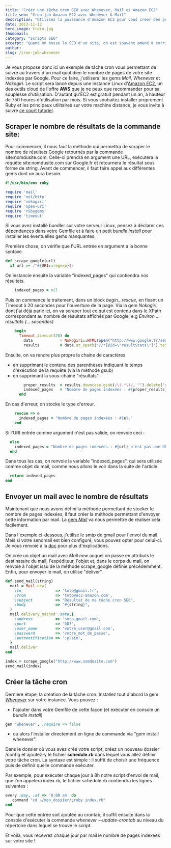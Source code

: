 ```yaml
---
title: "Créer une tâche cron SEO avec Whenever, Mail et Amazon EC2"
title_seo: "Cron job Amazon EC2 avec Whenever & Mail"
description: "Utilisez la puissance d'Amazon EC2 pour vous créer des petites tâches cron et vous facilier le SEO au quotidien. Je vous livre ici un tuto détaillé !"
date: 2013-11-12
hero_image: train.jpg
thumbnail:
category: "Scripts SEO"
excerpt: "Quand on bosse le SEO d'un site, on est souvent amené à corriger des petits bugs, bien souvent après qu'ils se soient déclarés. En automatisant certaines tâches, de manière quotidienne ou hebdomadaire, on peut être alerté plus rapidement des éventuels problèmes ou mettre en place un système de monitoring sur certaines données."
author:
slug: /cron-job-whenever
---
```


Je vous propose donc ici un exemple de tâche cron vous permettant de suivre au travers d'un mail quotidien le nombre de pages de votre site indexées par Google.
Pour ce faire, j'utiliserai les gems *Mail*, *Whenever* et *Nokogiri*. Le script sera lancé depuis une instance Linux d'[Amazon EC2](http://aws.amazon.com/fr/ec2/), un des outils cloud de l'offre **AWS** que je ne peux que recommander pour sa souplesse d'utilisation. D'autant qu'EC2 est gratuit pendant un an, à hauteur de 750 heures d'utilisation par mois. Si vous souhaitez installer proprement Ruby et les principaux utilitaires sur votre machine distance, je vous invite à suivre [ce court tutoriel](https://github.com/bvmake/WhosGotWhat/wiki/Installing-Rails-on-free-Amazon-EC2-Micro).

## Scraper le nombre de résultats de la commande site:

Pour commencer, il nous faut la méthode qui permettra de scraper le nombre de résultats Google retournés par la commande site:nomdusite.com. Celle-ci prendra en argument une URL, exécutera la requête site:nomdusite.com sur Google.fr et retournera le résultat sous forme de string. Avant de commencer, il faut faire appel aux différentes gems dont on aura besoin.

``` ruby
#!/usr/bin/env ruby

require 'mail'
require 'net/http'
require 'nokogiri'
require 'open-uri'
require 'rubygems'
require 'timeout'
```

Si vous avez installé bundler sur votre serveur Linux, pensez à déclarer ces dépendances dans votre Gemfile et à faire un petit *bundle install* pour installer les éventuelles gems manquantes.

Première chose, on vérifie que l'URL entrée en argument a la bonne syntaxe.

``` ruby
def scrape_google(url)
  if url =~ /^#{URI::regexp}$/
```

On instancie ensuite la variable "indexed_pages" qui contiendra nos résultats.

``` ruby
    indexed_pages = nil
```

Puis on commence le traitement, dans un block *begin...rescue*, en fixant un Timeout à 20 secondes pour l'ouverture de la page. Via la gem *Nokogiri*, dont j'ai déjà parlé [ici](http://www.antoine-brisset.com/blog/ruby-scraping/), on va scraper tout ce qui est contenu dans le XPath correspondant au nombre de résultats affichés par Google, e.g *Environ ... résultats (... secondes)*

``` ruby
    begin
      Timeout.timeout(20) do
        data            = Nokogiri::HTML(open("http://www.google.fr/search?hl=fr&q=site%3A#{url}").read, "UTF-8")
        results         = data.at_xpath("//*[@id=\"resultStats\"]").text
```

Ensuite, on va rendre plus propre la chaine de caractères

* en supprimant le contenu des parenthèses indiquant le temps d'exécution de la requête (via la méthode gsub)
* en supprimant la sous-chaîne "résultats".

``` ruby
        proper_results  = results.downcase.gsub(/\(.*\)/, "").delete("résultats")
        indexed_pages   = "Nombre de pages indexées : #{proper_results}."
      end
```

En cas d'erreur, on stocke le type d'erreur.

``` ruby
    rescue => e
      indexed_pages = "Nombre de pages indexées : #{e}."
    end
```

Si l'URI entrée comme argument n'est pas valide, on renvoie ceci :

``` ruby
  else
    indexed_pages = "Nombre de pages indexées : #{url} n'est pas une URL valide."
  end
```

Dans tous les cas, on renvoie la variable "indexed_pages", qui sera utilisée comme objet du mail, comme nous allons le voir dans la suite de l'article.

``` ruby
  return indexed_pages
end
```

## Envoyer un mail avec le nombre de résultats

Maintenant que nous avons défini la méthode permettant de stocker le nombre de pages indexées, il faut créer la méthode permettant d'envoyer cette information par mail. La [gem *Mail*](https://github.com/mikel/mail)  va nous permettre de réaliser cela facilement.

Dans l'exemple ci-dessous, j'utilise le smtp de gmail pour l'envoi du mail. Mais si votre sendmail est bien configuré, vous pouvez opter pour celui-ci. Je vous renvoie à la [doc](https://github.com/mikel/mail#sending-an-email) pour plus d'explications.

On crée un objet un mail avec *Mail.new* auquel on passe en attributs le destinataire du mail, l'expéditeur, l'objet et, dans le corps du mail, on renvoie à l'objet issu de la méthode scrape_google définie précédemment. Enfin, pour envoyer le mail, on utilise "deliver".

``` ruby
def send_mail(string)
  mail = Mail.new(
    :to               => 'toto@gmail.fr',
    :from             => 'toto@ec2-amazon.com',
    :subject          => 'Résultat de ma tâche cron SEO',
    :body             => "#{string}",
  )
  mail.delivery_method :smtp,{
    :address          => 'smtp.gmail.com',
    :port             => '587',
    :user_name        => 'votre_user@gmail.com',
    :password         => 'votre_mot_de_passe',
    :authentification => ':plain',
  }
  mail.deliver
end

index = scrape_google("http://www.nomdusite.com")
send_mail(index)
```

## Créer la tâche cron

Dernière étape, la création de la tâche cron. Installez tout d'abord la gem [*Whenever*](https://github.com/javan/whenever) sur votre instance. Vous pouvez :

* l'ajouter dans votre Gemfile de cette façon (et exécuter en console un *bundle install*)

``` ruby
gem 'whenever', :require => false
```

* ou alors l'installer directement en ligne de commande via "gem install whenever".

Dans le dossier où vous avez créé votre script, créez un nouveau dossier /config et ajoutez-y le fichier **schedule.rb** dans lequel vous allez définir votre tâche cron. La syntaxe est simple : il suffit de choisir une fréquence puis de définir quelle commande exécuter.

Par exemple, pour exécuter chaque jour à 8h notre script d'envoi de mail, que l'on appelera index.rb, le fichier schedule.rb contiendra les lignes suivantes :

``` ruby
every :day, :at => '8:00 am' do
   command "cd ~/mon_dossier/;ruby index.rb"
end
```

Pour que cette entrée soit ajoutée au crontab, il suffit ensuite dans la console d'exécuter la commande *whenever --update-crontab* au niveau du répertoire dans lequel se trouve le script.

Et voilà, vous recevrez chaque jour par mail le nombre de pages indexées sur votre site !
